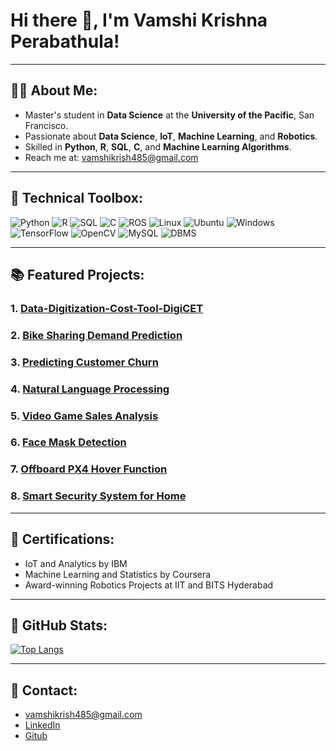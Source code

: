 # Hi there 👋, I'm Vamshi Krishna Perabathula!

---

## 👨‍🎓 About Me:

- Master's student in **Data Science** at the **University of the Pacific**, San Francisco.
- Passionate about **Data Science**, **IoT**, **Machine Learning**, and **Robotics**.
- Skilled in **Python**, **R**, **SQL**, **C**, and **Machine Learning Algorithms**.
- Reach me at: [vamshikrish485@gmail.com](mailto:vamshikrish485@gmail.com)

---

## 🎨 Technical Toolbox:

![Python](https://img.shields.io/badge/Python-3776AB?style=for-the-badge&logo=python&logoColor=white) ![R](https://img.shields.io/badge/R-276DC3?style=for-the-badge&logo=r&logoColor=white) ![SQL](https://img.shields.io/badge/SQL-003B57?style=for-the-badge&logo=postgresql&logoColor=white) ![C](https://img.shields.io/badge/C-00599C?style=for-the-badge&logo=c&logoColor=white) ![ROS](https://img.shields.io/badge/ROS-22314E?style=for-the-badge&logo=ros&logoColor=white) ![Linux](https://img.shields.io/badge/Linux-FCC624?style=for-the-badge&logo=linux&logoColor=black) ![Ubuntu](https://img.shields.io/badge/Ubuntu-E95420?style=for-the-badge&logo=ubuntu&logoColor=white) ![Windows](https://img.shields.io/badge/Windows-0078D6?style=for-the-badge&logo=windows&logoColor=white) ![TensorFlow](https://img.shields.io/badge/TensorFlow-FF6F00?style=for-the-badge&logo=tensorflow&logoColor=white) ![OpenCV](https://img.shields.io/badge/OpenCV-5C3EE8?style=for-the-badge&logo=opencv&logoColor=white) ![MySQL](https://img.shields.io/badge/MySQL-4479A1?style=for-the-badge&logo=mysql&logoColor=white) ![DBMS](https://img.shields.io/badge/DBMS-4479A1?style=for-the-badge)

---

## 📚 Featured Projects:

### 1. [**Data-Digitization-Cost-Tool-DigiCET**](https://github.com/perabathulavamshi/Data-Digitization-Cost-Tool-DigiCET)

### 2. [**Bike Sharing Demand Prediction**](https://github.com/perabathulavamshi/Bike-Sharing-Demand-Prediction-System)

### 3. [**Predicting Customer Churn**](https://github.com/perabathulavamshi/Predicting-Customer--Churn-in-Banking)

### 4. [**Natural Language Processing**](https://github.com/perabathulavamshi/Natural-Lanuage-Processing)

### 5. [**Video Game Sales Analysis**](https://github.com/perabathulavamshi/Video-game-sales-analysis)

### 6. [**Face Mask Detection**](https://github.com/perabathulavamshi/Face-Mask-Detection)

### 7. [**Offboard PX4 Hover Function**](https://github.com/perabathulavamshi/Offbaord_PX4_Hover_python)

### 8. [**Smart Security System for Home**](https://github.com/perabathulavamshi/Smart-Security-System)

---

## 🔹 Certifications:

- IoT and Analytics by IBM
- Machine Learning and Statistics by Coursera
- Award-winning Robotics Projects at IIT and BITS Hyderabad

---

## 🔄 GitHub Stats:

[![Top Langs](https://github-readme-stats.vercel.app/api/top-langs/?username=perabathulavamshi&layout=compact)](https://github.com/anuraghazra/github-readme-stats)

---

## 📢 Contact:

- [vamshikrish485@gmail.com](mailto:vamshikrish485@gmail.com)
- [LinkedIn](https://www.linkedin.com/in/vk-perabathula/)
- [Gitub](https://github.com/perabathulavamshi)
